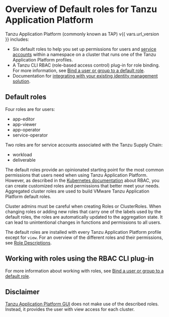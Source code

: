 # Overview of Default roles for Tanzu Application Platform

Tanzu Application Platform (commonly known as TAP) v{{ vars.url_version }} includes:

- Six default roles to help you set up permissions for users and [service accounts](https://kubernetes.io/docs/tasks/configure-pod-container/configure-service-account/) within a namespace on a cluster that runs one of the Tanzu Application Platform profiles.
- A Tanzu CLI RBAC (role-based access control) plug-in for role binding. For more information, see [Bind a user or group to a default role](binding.md).
- Documentation for [integrating with your existing identity management solution](integrating-identity.md).

## <a id="default-roles"></a> Default roles

Four roles are for users:

- app-editor
- app-viewer
- app-operator
- service-operator

Two roles are for service accounts associated with the Tanzu Supply Chain:

- workload
- deliverable

The default roles provide an opinionated starting point for the most common permissions that users
need when using Tanzu Application Platform.
However, as described in the [Kubernetes documentation](https://kubernetes.io/docs/reference/access-authn-authz/rbac/)
about RBAC, you can create customized roles and permissions that better meet your needs.
Aggregated cluster roles are used to build VMware Tanzu Application Platform default roles.


Cluster admins must be careful when creating Roles or ClusterRoles.
When changing roles or adding new roles that carry one of the labels used by the default roles, the roles are automatically updated to the aggregation state. It can lead to unintentional changes in functions and permissions to all users.


The default roles are installed with every Tanzu Application Platform profile except for `view`.
For an overview of the different roles and their permissions, see [Role Descriptions](role-descriptions.md).

## <a id="work-with-roles"></a> Working with roles using the RBAC CLI plug-in

For more information about working with roles, see [Bind a user or group to a default role](binding.md).

## <a id="disclaimer"></a> Disclaimer

[Tanzu Application Platform GUI](../tap-gui/about.md) does not make use of the described roles.
Instead, it provides the user with view access for each cluster.
